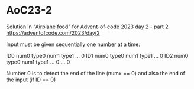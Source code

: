 # AoC23-2
Solution in "Airplane food" for Advent-of-code 2023 day 2 - part 2 https://adventofcode.com/2023/day/2

Input must be given sequentially one number at a time:

ID0 num0 type0 num1 type1 ... 0 ID1 num0 type0 num1 type1 ... 0 ID2 num0 type0 num1 type1 ... 0 ... 0

Number 0 is to detect the end of the line (numx == 0) and also the end of the input (if ID == 0)
